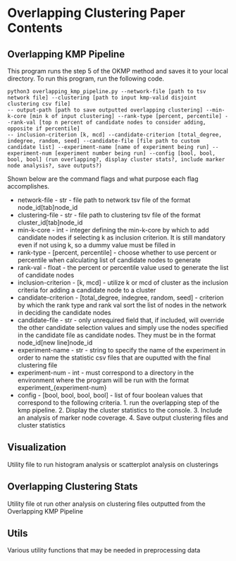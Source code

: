 # Overlapping Clustering Paper Contents

## Overlapping KMP Pipeline

This program runs the step 5 of the OKMP method and saves it to your local directory. To run this program, 
run the following code. 

```console
python3 overlapping_kmp_pipeline.py --network-file [path to tsv network file] --clustering [path to input kmp-valid disjoint clustering csv file]
-- output-path [path to save outputted overlapping clustering] --min-k-core [min k of input clustering] --rank-type [percent, percentile] --rank-val [top n percent of candidate nodes to consider adding, opposite if percentile]
-- inclusion-criterion [k, mcd] --candidate-criterion [total_degree, indegree, random, seed] --candidate-file [file path to custom candidate list] --experiment-name [name of experiment being run] --experiment-num [experiment number being run] --config [bool, bool, bool, bool] (run overlapping?, display cluster stats?, include marker node analysis?, save outputs?)
```

Shown below are the command flags and what purpose each flag accomplishes.

- network-file  - str  - file path to network tsv file of the format node\_id[tab]node\_id
- clustering-file - str - file path to clustering tsv file of the format cluster\_id[tab]node\_id
- min-k-core  - int - integer defining the min-k-core by which to add candidate nodes if selecting k as inclusion criterion. It is still mandatory even if not using k, so a dummy value must be filled in
- rank-type  - [percent, percentile] - choose whether to use percent or percentile when calculating list of candidate nodes to generate
- rank-val  - float - the percent or percentile value used to generate the list of candidate nodes
- inclusion-criterion - [k, mcd] - utilize k or mcd of cluster as the inclusion criteria for adding a candidate node to a cluster
- candidate-criterion  - [total\_degree, indegree, random, seed] - criterion by which the rank type and rank val sort the list of nodes in the network in deciding the candidate nodes
- candidate-file  - str - only unrequired field that, if included, will override the other candidate selection values and simply use the nodes specified in the candidate file as candidate nodes. They must be in the format node\_id[new line]node\_id
- experiment-name - str - string to specify the name of the experiment in order to name the statistic csv files that are ouputted with the final clustering file
- experiment-num - int - must correspond to a directory in the environment where the program will be run with the format experiment\_{experiment-num}
- config - [bool, bool, bool, bool] - list of four boolean values that correspond to the following criteria. 1. run the overlapping step of the kmp pipeline. 2. Display the cluster statistics to the console. 3. Include an analysis of marker node coverage. 4. Save output clustering files and cluster statistics


## Visualization

Utility file to run histogram analysis or scatterplot analysis on clusterings


## Overlapping Clustering Stats

Utility file ot run other analysis on clustering files outputted from the Overlapping KMP Pipeline


## Utils

Various utility functions that may be needed in preprocessing data


